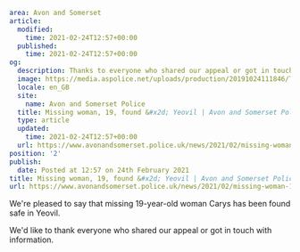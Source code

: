 ```yaml
area: Avon and Somerset
article:
  modified:
    time: 2021-02-24T12:57+00:00
  published:
    time: 2021-02-24T12:57+00:00
og:
  description: Thanks to everyone who shared our appeal or got in touch with information&#8230;
  image: https://media.aspolice.net/uploads/production/20191024111846/Thank-You.jpg
  locale: en_GB
  site:
    name: Avon and Somerset Police
  title: Missing woman, 19, found &#x2d; Yeovil | Avon and Somerset Police
  type: article
  updated:
    time: 2021-02-24T12:57+00:00
  url: https://www.avonandsomerset.police.uk/news/2021/02/missing-woman-19-found-yeovil/
position: '2'
publish:
  date: Posted at 12:57 on 24th February 2021
title: Missing woman, 19, found &#x2d; Yeovil | Avon and Somerset Police
url: https://www.avonandsomerset.police.uk/news/2021/02/missing-woman-19-found-yeovil/
```

We're pleased to say that missing 19-year-old woman Carys has been found safe in Yeovil.

We'd like to thank everyone who shared our appeal or got in touch with information.
